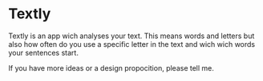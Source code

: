 # Textly

Textly is an app wich analyses your text. This means words and letters but also how often do you use a specific letter in the text and wich wich words your sentences start.

If you have more ideas or a design propocition, please tell me.
